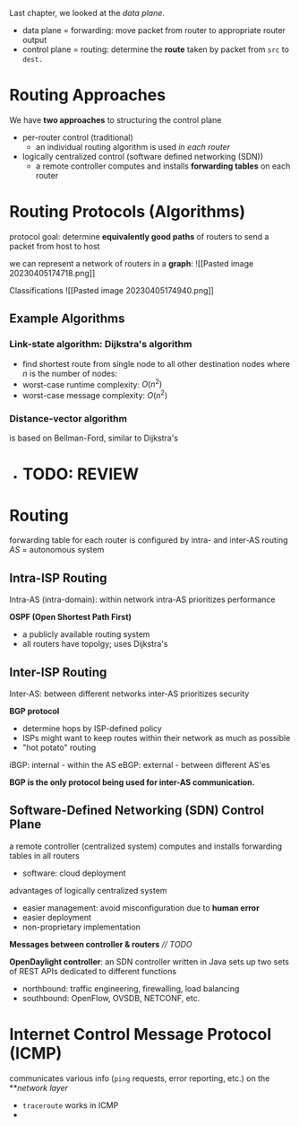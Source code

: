 Last chapter, we looked at the *data plane*.
- data plane = forwarding: move packet from router to appropriate router output
- control plane = routing: determine the **route** taken by packet from `src` to `dest.`

# Routing Approaches
We have **two approaches** to structuring the control plane
- per-router control (traditional)
	- an individual routing algorithm is used *in each router*
- logically centralized control (software defined networking (SDN))
	- a remote controller computes and installs **forwarding tables** on each router

# Routing Protocols (Algorithms)
protocol goal: determine **equivalently good paths** of routers to send a packet from host to host

we can represent a network of routers in a **graph**:
![[Pasted image 20230405174718.png]]

Classifications
![[Pasted image 20230405174940.png]]

## Example Algorithms

### Link-state algorithm: **Dijkstra's algorithm**
- find shortest route from single node to all other destination nodes
where $n$ is the number of nodes:
- worst-case runtime complexity: $O(n^2)$
- worst-case message complexity: $O(n^2)$

### Distance-vector algorithm
is based on Bellman-Ford, similar to Dijkstra's
- # TODO: REVIEW

# Routing

forwarding table for each router is configured by intra- and inter-AS routing
*AS* = autonomous system

## Intra-ISP Routing 
Intra-AS (intra-domain): within network
intra-AS prioritizes performance

**OSPF (Open Shortest Path First)**
- a publicly available routing system
- all routers have topolgy; uses Dijkstra's

## Inter-ISP Routing
Inter-AS: between different networks
inter-AS prioritizes security

**BGP protocol**
- determine hops by ISP-defined policy
- ISPs might want to keep routes within their network as much as possible
- "hot potato" routing

iBGP: internal - within the AS
eBGP: external - between different AS'es

**BGP is the only protocol being used for inter-AS communication.**

## Software-Defined Networking (SDN) Control Plane
a remote controller (centralized system) computes and installs forwarding tables in all routers
- software: cloud deployment

advantages of logically centralized system
- easier management: avoid misconfiguration due to **human error**
- easier deployment
- non-proprietary implementation

**Messages between controller & routers**
*// TODO*

**OpenDaylight controller**: an SDN controller written in Java
sets up two sets of REST APIs dedicated to different functions
- northbound: traffic engineering, firewalling, load balancing
- southbound: OpenFlow, OVSDB, NETCONF, etc.

# Internet Control Message Protocol (ICMP)
communicates various info (`ping` requests, error reporting, etc.) on the ***network layer*
- `traceroute` works in ICMP
- 
